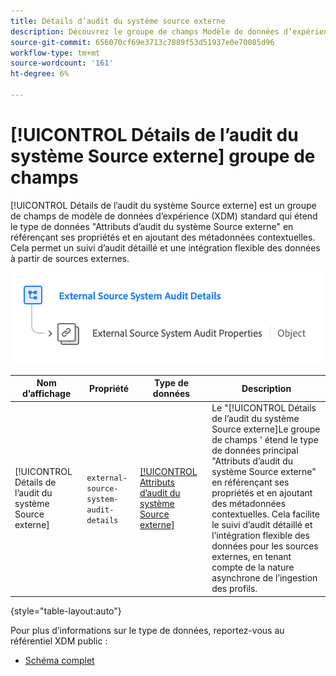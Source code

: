 ```yaml
---
title: Détails d’audit du système source externe
description: Découvrez le groupe de champs Modèle de données d’expérience (XDM) des détails d’audit du système Source externe.
source-git-commit: 656070cf69e3713c7889f53d51937e0e70085d96
workflow-type: tm+mt
source-wordcount: '161'
ht-degree: 6%

---
```


# [!UICONTROL Détails de l’audit du système Source externe] groupe de champs

[!UICONTROL Détails de l’audit du système Source externe] est un groupe de champs de modèle de données d’expérience (XDM) standard qui étend le type de données &quot;Attributs d’audit du système Source externe&quot; en référençant ses propriétés et en ajoutant des métadonnées contextuelles. Cela permet un suivi d’audit détaillé et une intégration flexible des données à partir de sources externes.

![Schéma du groupe de champs Détails de l’audit du système Source externe.](../../images/field-groups/shared/external-source-system-audit-details.png)

| Nom d’affichage | Propriété | Type de données | Description |
| -------------------------------------------------| ---------------------------------------- | --------- | --- |
| [!UICONTROL Détails de l’audit du système Source externe] | `external-source-system-audit-details` | [[!UICONTROL Attributs d’audit du système Source externe]](../../data-types/external-source-system-audit-attributes.md) | Le &quot;[!UICONTROL Détails de l’audit du système Source externe]Le groupe de champs &#39; étend le type de données principal &quot;Attributs d’audit du système Source externe&quot; en référençant ses propriétés et en ajoutant des métadonnées contextuelles. Cela facilite le suivi d’audit détaillé et l’intégration flexible des données pour les sources externes, en tenant compte de la nature asynchrone de l’ingestion des profils. |

{style="table-layout:auto"}

Pour plus d’informations sur le type de données, reportez-vous au référentiel XDM public :

* [Schéma complet](https://github.com/adobe/xdm/blob/master/docs/reference/fieldgroups/shared/external-source-system-audit-details.schema.json)